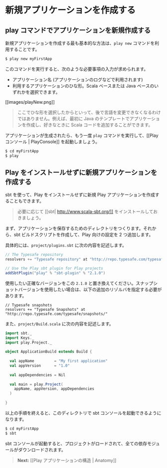 <!-- translated -->
<!--
# Creating a new application
-->
# 新規アプリケーションを作成する

<!--
## Create a new application with the play command
-->
## play コマンドでアプリケーションを新規作成する

<!--
The easiest way to create a new application is to use the `play new` command.
-->
新規アプリケーションを作成する最も基本的な方法は、`play new` コマンドを利用することです。

```bash
$ play new myFirstApp
```
<!--
This will ask for some information.
-->
このコマンドを実行すると、次のような必要事項の入力が求められます。

<!--
- The application name (just for display, this name will be used later in several messages).
- The template to use for this application. You can choose either a default Scala application or a default Java application.
-->
- アプリケーション名 (アプリケーションのログなどで利用されます)
- 利用するアプリケーションのひな形。Scala ベースまたは Java ベースのいずれかを選択できます。

[[images/playNew.png]]

<!--
> Note that choosing a template at this point does not imply that you can’t change language later. For example, you can create a new application using the default Java application template and start adding Scala code whenever you like.
-->
> ここでひな形を選択したからといって、後で言語を変更できなくなるわけではありません。例えば、最初に Java のテンプレートでアプリケーションを作成し、好きなときに Scala コードを追加することができます。

<!--
Once the application has been created you can use the `play` command again to enter the [[Play console | PlayConsole]].
-->
アプリケーションが生成されたら、もう一度 `play` コマンドを実行して、[[Play コンソール | PlayConsole]] を起動しましょう。

```bash
$ cd myFirstApp
$ play
```

<!--
## Create a new application without having Play installed
-->
## Play をインストールせずに新規アプリケーションを作成する

<!--
You can also create a new Play application without installing Play, by using sbt. 
-->
sbt を使って、Play をインストールせずに新規 Play アプリケーションを作成することもできます。

<!--
> First install [[sbt| http://www.scala-sbt.org/]] if needed.
-->
> 必要に応じて [[sbt| http://www.scala-sbt.org/]] をインストールしておきましょう。

<!--
Just create a new directory for your new application and configure your sbt build script with two additions.
-->
まず、アプリケーションを保存するためのディレクトリをつくります。それから、sbt ビルドスクリプトを作成して、Play 向けの設定を 2 つ追加します。

<!--
In `project/plugins.sbt`, add:
-->
具体的には、`project/plugins.sbt` に次の内容を記述します。

```scala
// The Typesafe repository 
resolvers += "Typesafe repository" at "http://repo.typesafe.com/typesafe/releases/"

// Use the Play sbt plugin for Play projects
addSbtPlugin("play" % "sbt-plugin" % "2.1.0")
```

<!--
Be sure to replace `2.1.0` here by the exact version you want to use. If you want to use a snapshot version, you will have to specify this additional resolver: 
-->
使用したい正確なバージョンをこの `2.1.0` と置き換えてください。スナップショットバージョンを使用したい場合は、以下の追加のリゾルバを指定する必要があります。

```
// Typesafe snapshots
resolvers += "Typesafe Snapshots" at "http://repo.typesafe.com/typesafe/snapshots/"
```

<!--
In `project/Build.scala`:
-->
また、`project/Build.scala` に次の内容を記述します。

```scala
import sbt._
import Keys._
import play.Project._
 
object ApplicationBuild extends Build {
 
  val appName         = "My first application"
  val appVersion      = "1.0"
 
  val appDependencies = Nil
 
  val main = play.Project(
    appName, appVersion, appDependencies
  ) 
 
}
```

<!--
You can then launch the sbt console in this directory:
-->
以上の手順を終えると、このディレクトリで sbt コンソールを起動できるようになります。

```bash
$ cd myFirstApp
$ sbt
```

<!--
sbt will load your project and fetch the dependencies.
-->
sbt コンソールが起動すると、プロジェクトがロードされて、全ての依存モジュールがダウンロードされます。

<!--
> **Next:** [[Anatomy of a Play application | Anatomy]]
-->
> **Next:** [[Play アプリケーションの構造 | Anatomy]]